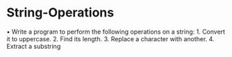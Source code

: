 # String-Operations
•	Write a program to perform the following operations on a string:
	  1. Convert it to uppercase.
	  2. Find its length.
	  3. Replace a character with another.
	  4. Extract a substring
